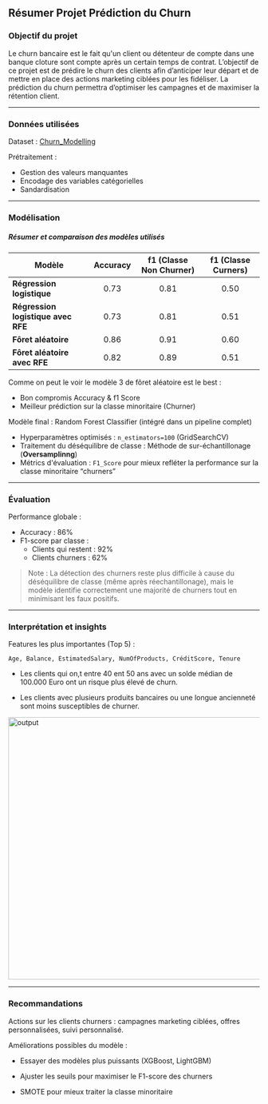 ## Résumer Projet Prédiction du Churn

### Objectif du projet
Le churn bancaire est le fait qu'un client ou détenteur de compte dans une banque cloture sont compte après un certain temps de contrat.
L’objectif de ce projet est de prédire le churn des clients afin d’anticiper leur départ et de mettre en place des actions marketing ciblées pour les fidéliser. 
La prédiction du churn permettra d’optimiser les campagnes et de maximiser la rétention client.

---
### Données utilisées

Dataset : <a href ="https://raw.githubusercontent.com/selva86/datasets/refs/heads/master/Churn_Modelling_m.csv">Churn_Modelling</a>

  Prétraitement :

- Gestion des valeurs manquantes
- Encodage des variables catégorielles
- Sandardisation
---
### Modélisation

##### Résumer et comparaison des modèles utilisés

| Modèle | Accuracy | f1 (Classe Non Churner) | f1 (Classe Curners) | 
|--------|:--------:|:-------------:|:-------------:|
| **Régression logistique** | 0.73     | 0.81          | 0.50          |
| **Régression logistique avec RFE** | 0.73     | 0.81          | 0.51          |
| **Fôret aléatoire** | 0.86     | 0.91          | 0.60          |
| **Fôret aléatoire avec RFE** | 0.82     | 0.89          | 0.51          |

Comme on peut le voir le modèle 3 de fôret aléatoire est le best : 
- Bon compromis Accuracy & f1 Score 
- Meilleur prédiction sur la classe minoritaire (Churner)

Modèle final : Random Forest Classifier (intégré dans un pipeline complet)

- Hyperparamètres optimisés :   `n_estimators=100` (GridSearchCV)
- Traitement du déséquilibre de classe : Méthode de sur-échantillonage (**Oversamplinng**)
- Métrics d'évaluation : `F1_Score` pour mieux refléter la performance sur la classe minoritaire “churners”
---
### Évaluation

Performance globale :

- Accuracy : 86%
- F1-score par classe :
  - Clients qui restent : 92%
  - Clients churners : 62%

> Note : La détection des churners reste plus difficile à cause du déséquilibre de classe (même après réechantillonage), 
mais le modèle identifie correctement une majorité de churners tout en minimisant les faux positifs.

---

### Interprétation et insights

Features les plus importantes (Top 5) :

`Age, Balance, EstimatedSalary, NumOfProducts, CréditScore, Tenure`



- Les clients qui on,t entre 40 ent 50 ans avec un solde médian de 100.000 Euro ont un risque plus élevé de churn.

- Les clients avec plusieurs produits bancaires ou une longue ancienneté sont moins susceptibles de churner.

<img width="556" height="525" alt="output" src="https://github.com/user-attachments/assets/714791d2-6b27-49f3-839e-129c049644ae" />

---
### Recommandations

Actions sur les clients churners : campagnes marketing ciblées, offres personnalisées, suivi personnalisé.

Améliorations possibles du modèle :

- Essayer des modèles plus puissants (XGBoost, LightGBM)

- Ajuster les seuils pour maximiser le F1-score des churners

- SMOTE pour mieux traiter la classe minoritaire
